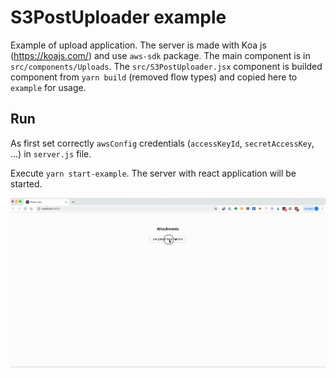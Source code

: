 # S3PostUploader example
Example of upload application. The server is made with Koa js (https://koajs.com/) and
use `aws-sdk` package. The main component is in `src/components/Uploads`. The `src/S3PostUploader.jsx` component
is builded component from `yarn build` (removed flow types) and copied here to `example` for usage.

## Run
As first set correctly `awsConfig` credentials (`accessKeyId`, `secretAccessKey`, ...) in
`server.js` file.

Execute `yarn start-example`. The server  with react application will be started.

![Output sample](public/s3-post-uploader-screencast.gif)
